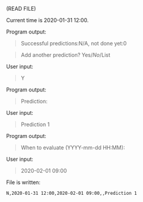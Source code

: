 (READ FILE)

Current time is 2020-01-31 12:00.

Program output:
> Successful predictions:N/A, not done yet:0

> Add another prediction? Yes/*No*/List

User input:
> Y

Program output:
> Prediction:

User input:
> Prediction 1

Program output:
> When to evaluate (YYYY-mm-dd HH:MM):

User input:
> 2020-02-01 09:00

File is written:
```
N,2020-01-31 12:00,2020-02-01 09:00,,Prediction 1
```